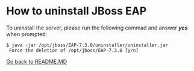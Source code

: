 # How to uninstall JBoss EAP

To uninstall the server, please run the following commad and answer ***yes*** when prompted:

```console
$ java -jar /opt/jboss/EAP-7.3.0/uninstaller/uninstaller.jar
 Force the deletion of /opt/jboss/EAP-7.3.0 [y/n]
```

[Go back to README.MD](README.md)
